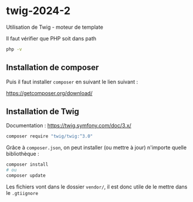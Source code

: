 # twig-2024-2
Utilisation de Twig - moteur de template

Il faut vérifier que PHP soit dans path

```bash
php -v
```

## Installation de composer

Puis il faut installer `composer` en suivant le lien suivant :

https://getcomposer.org/download/

## Installation de Twig

Documentation :
https://twig.symfony.com/doc/3.x/

```bash
composer require "twig/twig:^3.0"
```

Grâce à `composer.json`, on peut installer (ou mettre à jour) 
n'importe quelle bibliothèque :

```bash
composer install
# ou
composer update
```

Les fichiers vont dans le dossier `vendor/`, il est donc utile de le mettre
dans le `.gtiignore`
